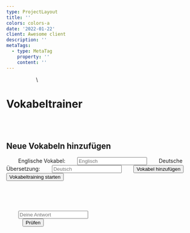 ```yaml
---
type: ProjectLayout
title: ''
colors: colors-a
date: '2022-01-22'
client: Awesome client
description: ''
metaTags:
  - type: MetaTag
    property: ''
    content: ''
---
```

<!DOCTYPE html><html lang="de"><head>    <meta charset="UTF-8">    <meta name="viewport" content="width=device-width, initial-scale=1.0">    <title>Vokabeltrainer</title>    <link href="https\://fonts.googleapis.com/css2?family=Roboto:wght\@400;700\&display=swap" rel="stylesheet">    \<script>        function shuffleArray(array) {            let currentIndex = array.length, randomIndex;            while (currentIndex != 0) {                randomIndex = Math.floor(Math.random() \* currentIndex);                currentIndex--;                \[array\[currentIndex], array\[randomIndex]] = \[                    array\[randomIndex], array\[currentIndex]];            }            return array;        }
        function Vokabeltrainer() {            // Vokabeln direkt im Code definiert            const vokabeln = \[                { wort: "funktionieren", uebersetzung: "to work" },                { wort: "füllen", uebersetzung: "to fill" },                { wort: "gekühlt", uebersetzung: "refrigerated" },                { wort: "großer Laden", uebersetzung: "store (BE)" },                { wort: "im Wert von", uebersetzung: "worth of" },                { wort: "Kasse", uebersetzung: "checkout" },                { wort: "kaufen", uebersetzung: "to buy, bought, bought" },                { wort: "können", uebersetzung: "may" },                { wort: "Kunde", uebersetzung: "customer" },                { wort: "Kundenservice", uebersetzung: "customer service" },                { wort: "reduzieren", uebersetzung: "to reduce" },                { wort: "Regal", uebersetzung: "shelf" },                { wort: "spenden", uebersetzung: "to donate" },                { wort: "stattfinden", uebersetzung: "to take place" },                { wort: "Tasche", uebersetzung: "bag" },                { wort: "verkaufen", uebersetzung: "to sell, sold, sold" },                { wort: "Verkäufer", uebersetzung: "shop assistant" },                { wort: "Zulieferer", uebersetzung: "supplier" },                { wort: "Kühllager", uebersetzung: "refrigerated warehouse" },                { wort: "Laden", uebersetzung: "shop" },                { wort: "Lager", uebersetzung: "warehouse" },                { wort: "liefern", uebersetzung: "to deliver" },                { wort: "mit enthalten sein", uebersetzung: "to be included" },                { wort: "Option", uebersetzung: "option" },                { wort: "Praktikant", uebersetzung: "intern" },                { wort: "präsentieren", uebersetzung: "to present" },                { wort: "Produkt", uebersetzung: "product" },                { wort: "aufbewahrt werden in", uebersetzung: "to be kept in" },                { wort: "Ausbildung; Lehre", uebersetzung: "apprenticeship" },                { wort: "Bäcker", uebersetzung: "baker" },                { wort: "einen Blick werfen auf", uebersetzung: "to take a look at" },                { wort: "einpacken", uebersetzung: "to pack" },                { wort: "Einzelhandel", uebersetzung: "retail" },                { wort: "Einzelhändler", uebersetzung: "retailer" },                { wort: "Filialleiter", uebersetzung: "store manager" },                { wort: "Metzger", uebersetzung: "butcher" },                { wort: "frisch", uebersetzung: "fresh" }            ];
            const falschBeantworteteVokabeln = \[];            let punkte = 0;            let aktuelleVokabel;            let istEnglischGefragt;
            const vokabelEingabe = document.getElementById("vokabelEingabe");            const uebersetzungEingabe = document.getElementById("uebersetzungEingabe");            const vokabelListe = document.getElementById("vokabelListe");            const wortAusgabe = document.getElementById("wortAusgabe");            const eingabeFeld = document.getElementById("eingabeFeld");            const punkteAnzeige = document.getElementById("punkteAnzeige");            const feedbackAusgabe = document.getElementById("feedbackAusgabe");            const neueVokabelnDiv = document.getElementById("neueVokabelnDiv");            const pruefungsDiv = document.getElementById("pruefungsDiv");            const startButton = document.getElementById("startButton");            const pruefenButton = document.getElementById("pruefenButton");            const vokabelHinzufuegenButton = document.getElementById("vokabelHinzufuegenButton");            const zurueckZumStartButton = document.createElement("button");            zurueckZumStartButton.textContent = "Zurück zum Start";            zurueckZumStartButton.style.marginTop = "20px";            zurueckZumStartButton.classList.add("zurueck-zum-start-button");
            let weiterButton;             let richtigeWortAnzeige;            let motivationsSpruchAnzeige;            let pruefenButtonClicked = false;             let spruchTimeout;
            const motivationsSprueche = \[                "Super gemacht! 🫶",                "Weiter so! 😁",                "Du schaffst das! Ich glaube an dich ",                "Klasse Leistung! Ich bin Stolt auf dich.",                "Fantastisch! ❤️",                "Prima! 🥰",                "Ausgezeichnet! Gib nicht auf! 😎",                "Toll gemacht! 🤗",                "Du bist spitze! Bleib am Ball ⚽",                "Sei stolz auf dich! 🥹",            ];            const motivationsSpruecheFalsch = \[                "Bleib stark! 💪",                "Glaube an dich! ✨",                "Du schaffst das! 🎉",                "Gib nicht auf! 🚀",                "Jeder Schritt zählt! 👣",                "Kopf hoch! 😊",                "Mach weiter! ➡️",                "Sei mutig! 🦁",                "Deine Zeit kommt! ⏳",                "Wachse über dich hinaus! 🌱",            ];
            function vokabelHinzufuegen() {                const vokabel = vokabelEingabe.value.trim();                const uebersetzung = uebersetzungEingabe.value.trim();
                if (vokabel !== "" && uebersetzung !== "") {                    vokabeln.push({ wort: vokabel, uebersetzung: uebersetzung });                    vokabelEingabe.value = "";                    uebersetzungEingabe.value = "";                    vokabelListeAktualisieren();                    feedbackAusgabe.textContent = "Vokabel hinzugefügt!";                    feedbackAusgabe.style.color = "green";                } else {                    feedbackAusgabe.textContent = "Bitte Vokabel und Übersetzung eingeben.";                    feedbackAusgabe.style.color = "red";                }            }
            function vokabelListeAktualisieren() {                vokabelListe.innerHTML = "<h3>Vokabelliste</h3>";                vokabeln.forEach((vokabelpaar, index) => {                    const listItem = document.createElement("li");                    listItem.textContent = \`${vokabelpaar.wort} - ${vokabelpaar.uebersetzung}\`;                    const entfernenButton = document.createElement("button");                    entfernenButton.textContent = "Entfernen";                    entfernenButton.classList.add("entfernen-button");                    entfernenButton.addEventListener("click", () => {                        vokabeln.splice(index, 1);                        vokabelListeAktualisieren();                        feedbackAusgabe.textContent = "Vokabel entfernt!";                        feedbackAusgabe.style.color = "green";                        if (vokabeln.length === 0) {                            pruefungsDiv.style.display = "none";                        }                    });                    listItem.appendChild(entfernenButton);                    vokabelListe.appendChild(listItem);                });                if (vokabeln.length > 0) {                    pruefungsDiv.style.display = "block";                } else {                    pruefungsDiv.style.display = "none";                }            }
            function vokabelAbfragen() {                if (vokabeln.length === 0 && falschBeantworteteVokabeln.length === 0) {                    wortAusgabe.textContent = "Alle Vokabeln gelernt!";                    eingabeFeld.style.display = "none";                    pruefenButton.style.display = "none";                    if (!pruefungsDiv.contains(zurueckZumStartButton)) {                        pruefungsDiv.appendChild(zurueckZumStartButton);                    }                    return;                }
                if (vokabeln.length === 0) {                  if (falschBeantworteteVokabeln.length > 0) {                        aktuelleVokabel = falschBeantworteteVokabeln\[0];                        istEnglischGefragt = true;                    } else {                        wortAusgabe.textContent = "Keine Vokabeln vorhanden. Bitte füge Vokabeln hinzu.";                        eingabeFeld.style.display = "none";                        pruefenButton.style.display = "none";                        return;                    }                } else if (falschBeantworteteVokabeln.length > 0) {                    aktuelleVokabel = falschBeantworteteVokabeln\[0];                    istEnglischGefragt = true;                }                else {                    aktuelleVokabel = vokabeln\[Math.floor(Math.random() \* vokabeln.length)];                    istEnglischGefragt = Math.random() < 0.5;                }
                wortAusgabe.textContent = istEnglischGefragt ? \`Übersetze: ${aktuelleVokabel.wort}\` : \`Übersetze: ${aktuelleVokabel.uebersetzung}\`;                eingabeFeld.style.display = "block";                pruefenButton.style.display = "block";                eingabeFeld.value = "";                eingabeFeld.focus();                feedbackAusgabe.textContent = "";                document.body.style.backgroundColor = "#f5f5f5";                if (weiterButton && pruefungsDiv.contains(weiterButton)) {                    pruefungsDiv.removeChild(weiterButton);                }                if (richtigeWortAnzeige && pruefungsDiv.contains(richtigeWortAnzeige)) {                    pruefungsDiv.removeChild(richtigeWortAnzeige);                }                if (motivationsSpruchAnzeige && pruefungsDiv.contains(motivationsSpruchAnzeige)) {                    pruefungsDiv.removeChild(motivationsSpruchAnzeige);                }                pruefenButtonClicked = false; // Reset beim Aufruf einer neuen Vokabel                if (weiterButton) {                    weiterButton.disabled = true; // Deaktiviere den Weiter-Button                }            }
            function pruefen() {                pruefenButtonClicked = true; // Setze auf true, wenn Prüfen geklickt wurde                const benutzerEingabe = eingabeFeld.value.trim().toLowerCase();                const erwarteteAntworten = istEnglischGefragt                    ? aktuelleVokabel.uebersetzung.split(",").map(s => s.trim().toLowerCase())                    : \[aktuelleVokabel.wort.toLowerCase()];
                let antwortRichtig = false;                for (const antwort of erwarteteAntworten) {                    if (benutzerEingabe === antwort) {                        antwortRichtig = true;                        break;                    }                }
                if (antwortRichtig) {                    punkte++;                    punkteAnzeige.textContent = \`Punkte: ${punkte}\`;                    feedbackAusgabe.textContent = "Richtig!";                    feedbackAusgabe.style.color = "green";                    document.body.style.backgroundColor = "#90EE90";                    const zufallsSpruch = motivationsSprueche\[Math.floor(Math.random() \* motivationsSprueche.length)];                    if (!motivationsSpruchAnzeige) {                        motivationsSpruchAnzeige = document.createElement("p");                        motivationsSpruchAnzeige.classList.add("motivations-spruch-anzeige");                        motivationsSpruchAnzeige.addEventListener("click", () => {                            clearTimeout(spruchTimeout); //clearTimeout hinzufügen                            pruefungsDiv.removeChild(motivationsSpruchAnzeige);                            motivationsSpruchAnzeige = null;                            vokabelAbfragen();                        });                    }                    motivationsSpruchAnzeige.textContent = zufallsSpruch;                    pruefungsDiv.appendChild(motivationsSpruchAnzeige);
                    // Setze ein Timeout, um den Spruch nach 3 Sekunden zu entfernen                    spruchTimeout = setTimeout(() => {                        pruefungsDiv.removeChild(motivationsSpruchAnzeige);                        motivationsSpruchAnzeige = null;                        vokabelAbfragen();                    }, 3000);
                    const indexInFalsch = falschBeantworteteVokabeln.indexOf(aktuelleVokabel);                    if (indexInFalsch > -1) {                        falschBeantworteteVokabeln.splice(indexInFalsch, 1);                    } else {                        const indexInVokabeln = vokabeln.indexOf(aktuelleVokabel);                        if (indexInVokabeln > -1)                            vokabeln.splice(indexInVokabeln, 1);                    }
                    if (vokabeln.length === 0 && falschBeantworteteVokabeln.length === 0) {                        wortAusgabe.textContent = "Alle Vokabeln gelernt!";                        eingabeFeld.style.display = "none";                        pruefenButton.style.display = "none";                        if (!pruefungsDiv.contains(zurueckZumStartButton)) {                            pruefungsDiv.appendChild(zurueckZumStartButton);                        }                    } else {                        // Erstelle den Weiter-Button nach der richtigen Antwort, falls er nicht existiert.                        if (!weiterButton) {                            weiterButton = document.createElement("button");                            weiterButton.textContent = "Weiter";                            weiterButton.classList.add("weiter-button"); // CSS-Klasse für Styling                            weiterButton.addEventListener("click", () => {                                clearTimeout(spruchTimeout); // clearTimeout hinzufügen                                vokabelAbfragen();                                pruefungsDiv.removeChild(weiterButton);                                weiterButton = null;                                if (richtigeWortAnzeige && pruefungsDiv.contains(richtigeWortAnzeige)) {                                    pruefungsDiv.removeChild(richtigeWortAnzeige);                                }                            });                            pruefenButton.parentNode.insertBefore(weiterButton, pruefenButton.nextSibling);                        }                        weiterButton.disabled = false; // Aktiviere den Weiter-Button nach richtiger Antwort                    }                } else {                    feedbackAusgabe.textContent = motivationsSpruecheFalsch\[Math.floor(Math.random() \* motivationsSpruecheFalsch.length)];                    feedbackAusgabe.style.color = "red";                    document.body.style.backgroundColor = "#FFBABA";                    if (!richtigeWortAnzeige) {                        richtigeWortAnzeige = document.createElement("p");                        richtigeWortAnzeige.classList.add("richtige-wort-anzeige");                    }                    richtigeWortAnzeige.textContent = \`Die richtige Übersetzung wäre gewesen:                     >>${erwarteteAntworten.join(" oder ")}<<\`;                    pruefungsDiv.appendChild(richtigeWortAnzeige);
                    if (!falschBeantworteteVokabeln.includes(aktuelleVokabel)) {                        falschBeantworteteVokabeln.push(aktuelleVokabel);                    }                    // Erstelle den Weiter-Button nach der falschen Antwort, falls er nicht existiert.                    if (!weiterButton) {                        weiterButton = document.createElement("button");                        weiterButton.textContent = "Weiter";                        weiterButton.classList.add("weiter-button"); // CSS-Klasse für Styling                        weiterButton.addEventListener("click", () => {                            clearTimeout(spruchTimeout);                            vokabelAbfragen();                            pruefungsDiv.removeChild(weiterButton);                            weiterButton = null;                            if (richtigeWortAnzeige && pruefungsDiv.contains(richtigeWortAnzeige)) {                                pruefungsDiv.removeChild(richtigeWortAnzeige);                            }                        });                        pruefenButton.parentNode.insertBefore(weiterButton, pruefenButton.nextSibling);                    }                    weiterButton.disabled = false;                }            }
            function startTraining() {                if (vokabeln.length === 0 && falschBeantworteteVokabeln.length === 0) {                    feedbackAusgabe.textContent = "Bitte füge Vokabeln zum Lernen hinzu!";                    feedbackAusgabe.style.color = "red";                    return;                }                neueVokabelnDiv.style.display = "none";                pruefungsDiv.style.display = "block";                punkte = 0;                punkteAnzeige.textContent = \`Punkte: ${punkte}\`;                vokabelAbfragen();            }
            zurueckZumStartButton.addEventListener("click", () => {                neueVokabelnDiv.style.display = "block";                pruefungsDiv.style.display = "none";                falschBeantworteteVokabeln.length = 0;                punkte = 0;                punkteAnzeige.textContent = \`Punkte: ${punkte}\`;                wortAusgabe.textContent = "";                eingabeFeld.value = "";                eingabeFeld.style.display = "block";                pruefenButton.style.display = "block";                vokabelListeAktualisieren();                document.body.style.backgroundColor = "#f5f5f5";                if (pruefungsDiv.contains(zurueckZumStartButton)) {                    pruefungsDiv.removeChild(zurueckZumStartButton);                }                if (weiterButton && pruefungsDiv.contains(weiterButton)) {                    pruefungsDiv.removeChild(weiterButton);                }                if (richtigeWortAnzeige && pruefungsDiv.contains(richtigeWortAnzeige)) {                    pruefungsDiv.removeChild(richtigeWortAnzeige);                }                if (motivationsSpruchAnzeige && pruefungsDiv.contains(motivationsSpruchAnzeige)) {                    clearTimeout(spruchTimeout);  // clearTimeout hinzufügen                    pruefungsDiv.removeChild(motivationsSpruchAnzeige);                    motivationsSpruchAnzeige = null;                }                pruefenButtonClicked = false;            });
            eingabeFeld.addEventListener("keypress", (event) => {                if (event.key === "Enter") {                    pruefen();                }            });
            vokabelHinzufuegenButton.addEventListener("click", vokabelHinzufuegen);            startButton.addEventListener("click", startTraining);            pruefenButton.addEventListener("click", pruefen);            vokabelListeAktualisieren();        }
        document.addEventListener("DOMContentLoaded", Vokabeltrainer);    </script>    <style>        body {            font-family: 'Roboto', sans-serif;            margin: 0;            padding: 0;            background: linear-gradient(45deg, #ee7752, #e73c7e, #23a6d5, #23d5ab);            background-size: 400% 400%;            animation: gradient 15s ease infinite;            color: #333;            display: flex;            flex-direction: column;            align-items: center;            transition: background-color 0.5s ease;        }        @keyframes gradient {            0% {                background-position: 0% 50%;            }            50% {                background-position: 100% 50%;            }            100% {                background-position: 0% 50%;            }        }        h1 {            color: #4CAF50;            margin-top: 20px;            text-shadow: 2px 2px 4px rgba(0, 0, 0, 0.2);            transition: color 0.3s ease;        }        h1:hover {            color: #45a049;        }        #neueVokabelnDiv, #pruefungsDiv {            background-color: #fff;            padding: 20px;            margin-bottom: 20px;            border-radius: 12px;            box-shadow: 0 4px 8px rgba(0,0,0,0.1);            width: 80%;            max-width: 500px;            display: flex;            flex-direction: column;            align-items: center;            transition: background-color 0.3s ease, transform 0.3s ease;        }        #neueVokabelnDiv:hover, #pruefungsDiv:hover {            transform: translateY(-5px);            background-color: #f8f8f8;        }        #neueVokabelnDiv {            display: block;        }        #pruefungsDiv {            display: none;        }        label {            display: block;            margin-top: 10px;            font-weight: bold;            color: #555;            transition: color 0.3s ease;        }        label:hover {            color: #333;        }        input\[type="text"] {            width: 100%;            padding: 12px;            margin-top: 5px;            border: 1px solid #ddd;            border-radius: 8px;            box-sizing: border-box;            font-size: 14px;            transition: border-color 0.3s ease, box-shadow 0.3s ease;        }        input\[type="text"]:focus {            outline: none;            border-color: #4CAF50;            box-shadow: 0 2px 5px rgba(0, 0, 0, 0.1);        }        button {            padding: 12px 25px;            margin-top: 20px;            background-color: #4CAF50;            color: white;            border: none;            border-radius: 8px;            cursor: pointer;            font-size: 18px;            transition: background-color 0.3s ease, transform 0.2s ease, box-shadow 0.3s ease;        }        button:hover {            background-color: #45a049;            transform: translateY(-2px);            box-shadow: 0 2px 4px rgba(0, 0, 0, 0.1);        }        button:active {            transform: translateY(0);            box-shadow: none;        }        #vokabelListe {            list-style: none;            padding: 0;            margin: 20px 0;            width: 100%;        }        #vokabelListe li {            background-color: #f0f0f0;            padding: 15px;            margin-bottom: 10px;            border-radius: 8px;            display: flex;            justify-content: space-between;            align-items: center;            box-shadow: 0 1px 3px rgba(0, 0, 0, 0.05);            transition: background-color 0.3s ease, transform 0.3s ease;        }        #vokabelListe li:hover {            background-color: #e0e0e0;            transform: translateX(5px);        }        #vokabelListe li button {            margin-top: 0;        }        .entfernen-button {            background-color: #f44336;            color: white;            border: none;            padding: 8px 15px;            border-radius: 5px;            cursor: pointer;            font-size: 14px;            transition: background-color 0.3s ease, transform 0.2s ease, box-shadow 0.3s ease;        }        .entfernen-button:hover {            background-color: #d32f2f;            transform: translateY(-2px);            box-shadow: 0 2px 4px rgba(0, 0, 0, 0.1);        }        .entfernen-button:active {            transform: translateY(0);            box-shadow: none;        }        #wortAusgabe {            font-size: 24px;            margin-top: 25px;            font-weight: bold;            color: #2c3e50;            letter-spacing: 1px;            text-shadow: 1px 1px 2px rgba(0, 0, 0, 0.05);            transition: color 0.3s ease;        }        #wortAusgabe:hover {            color: #34495e;        }        #eingabeFeld {            margin-top: 15px;            padding: 12px;            width: 100%;            border: 1px solid #ddd;            border-radius: 8px;            box-sizing: border-box;            font-size: 14px;            transition: border-color 0.3s ease, box-shadow 0.3s ease;        }        #eingabeFeld:focus {            outline: none;            border-color: #4CAF50;            box-shadow: 0 2px 5px rgba(0, 0, 0, 0.1);        }        #punkteAnzeige {            font-size: 24px;            font-weight: bold;            margin-top: 25px;            color: #007BFF;            transition: color 0.3s ease, transform 0.3s ease;            text-shadow: 1px 1px 2px rgba(0, 0, 0, 0.1);        }        #punkteAnzeige:hover {            color: #0056b3;            transform: scale(1.05);        }        #feedbackAusgabe {            margin-top: 20px;            font-weight: bold;            min-height: 24px;            font-size: 16px;            transition: color 0.3s ease;            letter-spacing: 0.5px;        }        #feedbackAusgabe.richtig {            color: green;        }        #feedbackAusgabe.falsch {            color: red;        }        #startButton {            margin-top: 30px;            background-color: #4CAF50;            transition: background-color 0.3s ease, transform 0.2s ease, box-shadow 0.3s ease;        }        #startButton:hover {            background-color: #45a049;            transform: translateY(-2px);            box-shadow: 0 2px 4px rgba(0, 0, 0, 0.1);        }        #startButton:active {            transform: translateY(0);            box-shadow: none;        }        .weiter-button {            padding: 12px 25px;            margin-top: 15px;            margin-left: 10px;            background-color: #4CAF50;            color: white;            border: none;            border-radius: 8px;            cursor: pointer;            font-size: 18px;            transition: background-color 0.3s ease, transform 0.2s ease, box-shadow 0.3s ease;        }        .weiter-button:hover {            background-color: #45a049;            transform: translateY(-2px);            box-shadow: 0 2px 4px rgba(0, 0, 0, 0.1);        }        .weiter-button:active {            transform: translateY(0);            box-shadow: none;        }        .weiter-button:disabled {            background-color: #cccccc;            cursor: not-allowed;            opacity: 0.6;            transform: none;            box-shadow: none;        }        .richtige-wort-anzeige {            font-size: 20px;            font-weight: bold;            color: #155799;            margin-top: 15px;            padding: 10px;            background-color: #e6f7ff;            border-radius: 8px;            border: 1px solid #b8daff;            box-shadow: 0 1px 3px rgba(0, 0, 0, 0.05);            text-align: center;            transition: background-color 0.3s ease, color 0.3s ease;        }        .richtige-wort-anzeige:hover {            background-color: #d0ebff;            color: #0c3066;        }        .motivations-spruch-anzeige {            position: absolute;            top: 50%;            left: 50%;            transform: translate(-50%, -50%);            background-color: rgba(255, 255, 255, 0.95);            padding: 25px;            border-radius: 12px;            font-size: 24px;            font-weight: bold;            color: #008000;            cursor: pointer;            box-shadow: 0 6px 12px rgba(0, 0, 0, 0.15);            transition: background-color 0.3s ease, transform 0.2s ease, color 0.3s ease;            border: 2px solid #008000;            text-align: center;            line-height: 1.4;        }
        .motivations-spruch-anzeige:hover {            background-color: rgba(255, 255, 255, 1);            transform: translate(-50%, -50%) scale(1.1);            color: #006400;            border-color: #006400;        }
        .motivations-spruch-anzeige:active {            transform: translate(-50%, -50%) scale(1);            box-shadow: 0 3px 6px rgba(0, 0, 0, 0.1);        }        #pruefenButton {            margin-right: 10px;            background-color: #007BFF;            transition: background-color 0.3s ease, transform 0.2s ease, box-shadow 0.3s ease;        }        #pruefenButton:hover {            background-color: #0056b3;            transform: translateY(-2px);            box-shadow: 0 2px 4px rgba(0, 0, 0, 0.1);        }        #pruefenButton:active {            transform: translateY(0);            box-shadow: none;        }
        .zurueck-zum-start-button {            padding: 12px 25px;            margin-top: 20px;            background-color: #007BFF;            color: white;            border: none;            border-radius: 8px;            cursor: pointer;            font-size: 18px;            transition: background-color 0.3s ease, transform 0.2s ease, box-shadow 0.3s ease;        }
        .zurueck-zum-start-button:hover {            background-color: #0056b3;            transform: translateY(-2px);            box-shadow: 0 2px 4px rgba(0, 0, 0, 0.1);        }
        .zurueck-zum-start-button:active {            transform: translateY(0);            box-shadow: none;        }    </style></head><body>    <h1>Vokabeltrainer</h1>
    <div id="neueVokabelnDiv">        <h2>Neue Vokabeln hinzufügen</h2>        <label for="vokabelEingabe">Englische Vokabel:</label>        <input type="text" id="vokabelEingabe" placeholder="Englisch">        <label for="uebersetzungEingabe">Deutsche Übersetzung:</label>        <input type="text" id="uebersetzungEingabe" placeholder="Deutsch">        <button id="vokabelHinzufuegenButton">Vokabel hinzufügen</button>        <button id="startButton">Vokabeltraining starten</button>        <ul id="vokabelListe"></ul>    </div>
    <div id="pruefungsDiv">        <p id="wortAusgabe"></p>        <input type="text" id="eingabeFeld" placeholder="Deine Antwort">        <div style="display: flex;">            <button id="pruefenButton">Prüfen</button>
        </div>        <p id="punkteAnzeige"></p>        <p id="feedbackAusgabe"></p>    </div></body></html>




